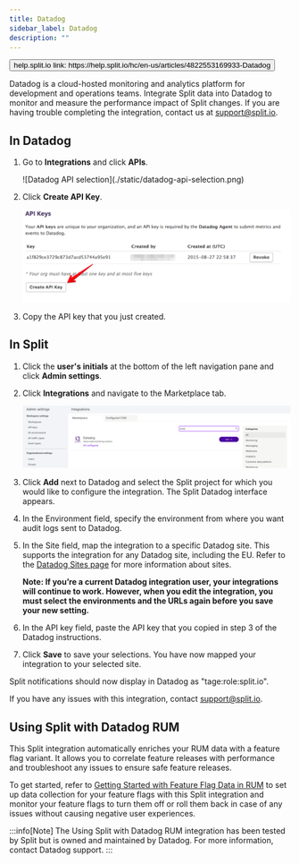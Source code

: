 ```yaml
---
title: Datadog
sidebar_label: Datadog
description: ""
---
```


<p>
  <button style={{borderRadius:'8px', border:'1px', fontFamily:'Courier New', fontWeight:'800', textAlign:'left'}}> help.split.io link: https://help.split.io/hc/en-us/articles/4822553169933-Datadog </button>
</p>

Datadog is a cloud-hosted monitoring and analytics platform for development and operations teams. Integrate Split data into Datadog to monitor and measure the performance impact of Split changes. If you are having trouble completing the integration, contact us at [support@split.io](mailto:support@split.io).

## In Datadog
 
1. Go to **Integrations** and click **APIs**.

   <div style={{maxWidth:500}}>![Datadog API selection](./static/datadog-api-selection.png)</div>

2. Click **Create API Key**.

   ![Create Datadog API key](./static/datadog-api-key.png)

3. Copy the API key that you just created.

## In Split

1. Click the **user's initials** at the bottom of the left navigation pane and click **Admin settings**.
2. Click **Integrations** and navigate to the Marketplace tab.


   ![Split Admin settings](./static/datadog-splitadmin.png)

3. Click **Add** next to Datadog and select the Split project for which you would like to configure the integration. The Split Datadog interface appears.
4. In the Environment field, specify the environment from where you want audit logs sent to Datadog.
5. In the Site field, map the integration to a specific Datadog site. This supports the integration for any Datadog site, including the EU. Refer to the [Datadog Sites page](https://docs.datadoghq.com/getting_started/site/) for more information about sites.

   **Note: If you’re a current Datadog integration user, your integrations will continue to work. However, when you edit the integration, you must select the environments and the URLs again before you save your new setting.**

6. In the API key field, paste the API key that you copied in step 3 of the Datadog instructions.
7. Click **Save** to save your selections. You have now mapped your integration to your selected site.

Split notifications should now display in Datadog as "tage:role:split.io".

If you have any issues with this integration, contact [support@split.io](mailto:support@split.io). 

## Using Split with Datadog RUM

This Split integration automatically enriches your RUM data with a feature flag variant. It allows you to correlate feature releases with performance and troubleshoot any issues to ensure safe feature releases. 

To get started, refer to [Getting Started with Feature Flag Data in RUM](https://docs.datadoghq.com/real_user_monitoring/guide/setup-feature-flag-data-collection/?tab=npm#split-integration) to set up data collection for your feature flags with this Split integration and monitor your feature flags to turn them off or roll them back in case of any issues without causing negative user experiences.

:::info[Note]
The Using Split with Datadog RUM integration has been tested by Split but is owned and maintained by Datadog. For more information, contact Datadog support.
:::